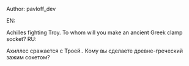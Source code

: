 Author:
pavloff_dev

EN:

Achilles fighting Troy. To whom will you make an ancient Greek clamp socket?
RU:

Ахиллес сражается с Троей.. Кому вы сделаете древне-греческий зажим сокетом?
